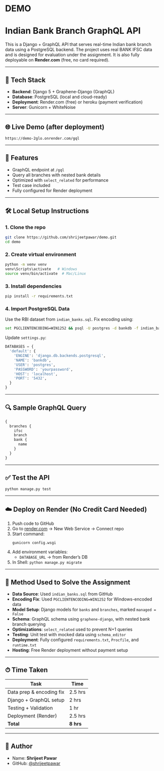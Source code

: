 # DEMO

# Indian Bank Branch GraphQL API

This is a Django + GraphQL API that serves real-time Indian bank branch data using a PostgreSQL backend. The project uses real BANK IFSC data and is designed for evaluation under the assignment. It is also fully deployable on **Render.com** (free, no card required).

---

## 🔧 Tech Stack

- **Backend**: Django 5 + Graphene-Django (GraphQL)
- **Database**: PostgreSQL (local and cloud-ready)
- **Deployment**: Render.com (free) or heroku (payment verification)
- **Server**: Gunicorn + WhiteNoise

---

## 🌐 Live Demo (after deployment)

```
https://demo-2glo.onrender.com/gql
```

---

## 📂 Features

- GraphQL endpoint at `/gql`
- Query all branches with nested bank details
- Optimized with `select_related` for performance
- Test case included
- Fully configured for Render deployment

---

## 🛠️ Local Setup Instructions

### 1. Clone the repo

```bash
git clone https://github.com/shrijeetpawar/demo.git
cd demo
```

### 2. Create virtual environment

```bash
python -m venv venv
venv\Scripts\activate   # Windows
source venv/bin/activate  # Mac/Linux
```

### 3. Install dependencies

```bash
pip install -r requirements.txt
```

### 4. Import PostgreSQL Data

Use the RBI dataset from `indian_banks.sql`. Fix encoding using:

```bash
set PGCLIENTENCODING=WIN1252 && psql -U postgres -d bankdb -f indian_banks.sql
```

Update `settings.py`:

```python
DATABASES = {
  'default': {
    'ENGINE': 'django.db.backends.postgresql',
    'NAME': 'bankdb',
    'USER': 'postgres',
    'PASSWORD': 'yourpassword',
    'HOST': 'localhost',
    'PORT': '5432',
  }
}
```

---

## 🔍 Sample GraphQL Query

```graphql
{
  branches {
    ifsc
    branch
    bank {
      name
    }
  }
}
```

---

## ✅ Test the API

```bash
python manage.py test
```

---

## ☁️ Deploy on Render (No Credit Card Needed)

1. Push code to GitHub
2. Go to [render.com](https://render.com) → New Web Service → Connect repo
3. Start command:
   ```
   gunicorn config.wsgi
   ```
4. Add environment variables:
   - `DATABASE_URL` → from Render’s DB
5. In Shell: `python manage.py migrate`

---

## 📄 Method Used to Solve the Assignment

- **Data Source**: Used `indian_banks.sql` from GitHub
- **Encoding Fix**: Used `PGCLIENTENCODING=WIN1252` for Windows-encoded data
- **Model Setup**: Django models for `banks` and `branches`, marked `managed = False`
- **Schema**: GraphQL schema using `graphene-django`, with nested bank branch querying
- **Optimizations**: `select_related` used to prevent N+1 queries
- **Testing**: Unit test with mocked data using `schema_editor`
- **Deployment**: Fully configured `requirements.txt`, `Procfile`, and `runtime.txt`
- **Hosting**: Free Render deployment without payment setup

---

## ⏱ Time Taken

| Task                         | Time     |
|------------------------------|----------|
| Data prep & encoding fix     | 2.5 hrs  |
| Django + GraphQL setup       | 2 hrs    |
| Testing + Validation         | 1 hr     |
| Deployment (Render)          | 2.5 hrs  |
| **Total**                    | **8 hrs**|

---

## 🙋 Author

- Name: **Shrijeet Pawar**
- GitHub: [@shrijeetpawar](https://github.com/shrijeetpawar)

